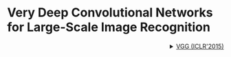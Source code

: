 # Very Deep Convolutional Networks for Large-Scale Image Recognition

<!-- [BACKBONE] -->

<details>
<summary align="right"><a href="https://arxiv.org/abs/1409.1556">VGG (ICLR'2015)</a></summary>

```bibtex
@article{simonyan2014very,
  title={Very deep convolutional networks for large-scale image recognition},
  author={Simonyan, Karen and Zisserman, Andrew},
  journal={arXiv preprint arXiv:1409.1556},
  year={2014}
}
```

</details>
